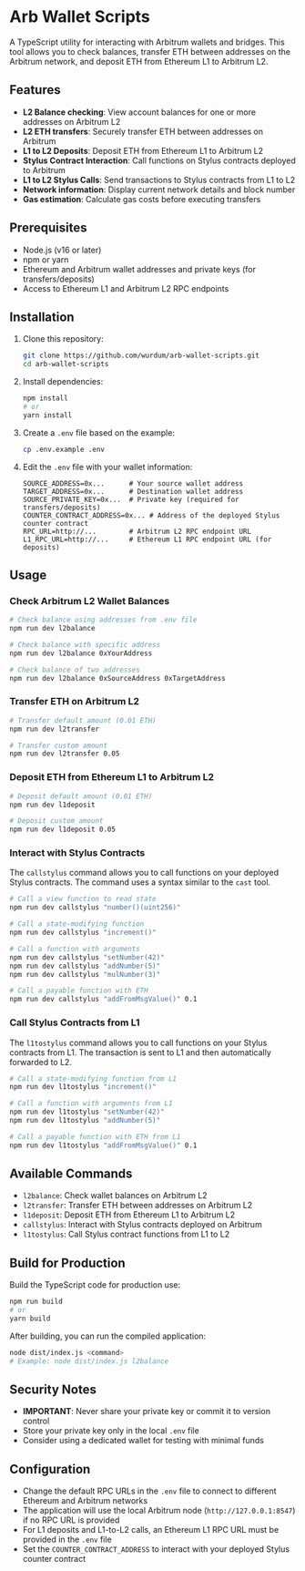 # Arb Wallet Scripts

A TypeScript utility for interacting with Arbitrum wallets and bridges. This tool allows you to check balances, transfer ETH between addresses on the Arbitrum network, and deposit ETH from Ethereum L1 to Arbitrum L2.

## Features

- **L2 Balance checking**: View account balances for one or more addresses on Arbitrum L2
- **L2 ETH transfers**: Securely transfer ETH between addresses on Arbitrum
- **L1 to L2 Deposits**: Deposit ETH from Ethereum L1 to Arbitrum L2
- **Stylus Contract Interaction**: Call functions on Stylus contracts deployed to Arbitrum
- **L1 to L2 Stylus Calls**: Send transactions to Stylus contracts from L1 to L2
- **Network information**: Display current network details and block number
- **Gas estimation**: Calculate gas costs before executing transfers

## Prerequisites

- Node.js (v16 or later)
- npm or yarn
- Ethereum and Arbitrum wallet addresses and private keys (for transfers/deposits)
- Access to Ethereum L1 and Arbitrum L2 RPC endpoints

## Installation

1. Clone this repository:
   ```bash
   git clone https://github.com/wurdum/arb-wallet-scripts.git
   cd arb-wallet-scripts
   ```

2. Install dependencies:
   ```bash
   npm install
   # or
   yarn install
   ```

3. Create a `.env` file based on the example:
   ```bash
   cp .env.example .env
   ```

4. Edit the `.env` file with your wallet information:
   ```
   SOURCE_ADDRESS=0x...      # Your source wallet address
   TARGET_ADDRESS=0x...      # Destination wallet address
   SOURCE_PRIVATE_KEY=0x...  # Private key (required for transfers/deposits)
   COUNTER_CONTRACT_ADDRESS=0x... # Address of the deployed Stylus counter contract
   RPC_URL=http://...        # Arbitrum L2 RPC endpoint URL
   L1_RPC_URL=http://...     # Ethereum L1 RPC endpoint URL (for deposits)
   ```

## Usage

### Check Arbitrum L2 Wallet Balances

```bash
# Check balance using addresses from .env file
npm run dev l2balance

# Check balance with specific address
npm run dev l2balance 0xYourAddress

# Check balance of two addresses
npm run dev l2balance 0xSourceAddress 0xTargetAddress
```

### Transfer ETH on Arbitrum L2

```bash
# Transfer default amount (0.01 ETH)
npm run dev l2transfer

# Transfer custom amount
npm run dev l2transfer 0.05
```

### Deposit ETH from Ethereum L1 to Arbitrum L2

```bash
# Deposit default amount (0.01 ETH)
npm run dev l1deposit

# Deposit custom amount
npm run dev l1deposit 0.05
```

### Interact with Stylus Contracts

The `callstylus` command allows you to call functions on your deployed Stylus contracts. The command uses a syntax similar to the `cast` tool.

```bash
# Call a view function to read state
npm run dev callstylus "number()(uint256)"

# Call a state-modifying function
npm run dev callstylus "increment()"

# Call a function with arguments
npm run dev callstylus "setNumber(42)"
npm run dev callstylus "addNumber(5)"
npm run dev callstylus "mulNumber(3)"

# Call a payable function with ETH
npm run dev callstylus "addFromMsgValue()" 0.1
```

### Call Stylus Contracts from L1

The `l1tostylus` command allows you to call functions on your Stylus contracts from L1. The transaction is sent to L1 and then automatically forwarded to L2.

```bash
# Call a state-modifying function from L1
npm run dev l1tostylus "increment()"

# Call a function with arguments from L1
npm run dev l1tostylus "setNumber(42)"
npm run dev l1tostylus "addNumber(5)"

# Call a payable function with ETH from L1
npm run dev l1tostylus "addFromMsgValue()" 0.1
```

## Available Commands

- `l2balance`: Check wallet balances on Arbitrum L2
- `l2transfer`: Transfer ETH between addresses on Arbitrum L2
- `l1deposit`: Deposit ETH from Ethereum L1 to Arbitrum L2
- `callstylus`: Interact with Stylus contracts deployed on Arbitrum
- `l1tostylus`: Call Stylus contract functions from L1 to L2

## Build for Production

Build the TypeScript code for production use:

```bash
npm run build
# or
yarn build
```

After building, you can run the compiled application:

```bash
node dist/index.js <command>
# Example: node dist/index.js l2balance
```

## Security Notes

- **IMPORTANT**: Never share your private key or commit it to version control
- Store your private key only in the local `.env` file
- Consider using a dedicated wallet for testing with minimal funds

## Configuration

- Change the default RPC URLs in the `.env` file to connect to different Ethereum and Arbitrum networks
- The application will use the local Arbitrum node (`http://127.0.0.1:8547`) if no RPC URL is provided
- For L1 deposits and L1-to-L2 calls, an Ethereum L1 RPC URL must be provided in the `.env` file
- Set the `COUNTER_CONTRACT_ADDRESS` to interact with your deployed Stylus counter contract
